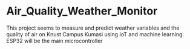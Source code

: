 # Air_Quality_Weather_Monitor
This project seems to measure and predict weather variables and the quality of air on Knust Campus Kumasi using IoT and machine learning. ESP32 will be the main microcontroller 
